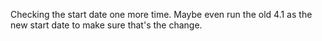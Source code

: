 Checking the start date one more time. Maybe even run the old 4.1 as the new start date to make sure that's the change.

